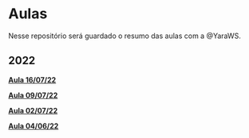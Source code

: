 # Aulas
Nesse repositório será guardado o resumo das aulas com a @YaraWS.

## 2022
**[Aula 16/07/22](lessons/aula-22-07-16.md)**

**[Aula 09/07/22](lessons/aula-22-07-09.md)**

**[Aula 02/07/22](lessons/aula-22-07-02.md)**
 
**[Aula 04/06/22](lessons/aula-22-06-04.md)**